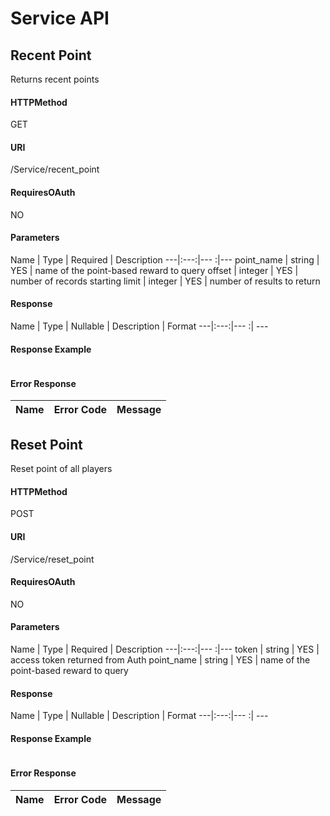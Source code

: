 # Service API
## Recent Point
Returns recent points
#### HTTPMethod
GET
#### URI
/Service/recent_point
#### RequiresOAuth
NO
#### Parameters
Name | Type | Required | Description 
 ---|:---:|--- :|---
point_name | string | YES | name of the point-based reward to query
offset | integer | YES | number of records starting
limit | integer | YES | number of results to return
#### Response
Name | Type | Nullable | Description | Format
---|:---:|--- :| ---
#### Response Example
```json 

 ```
#### Error Response
Name | Error Code | Message
---|:---: |:---
## Reset Point
Reset point of all players
#### HTTPMethod
POST
#### URI
/Service/reset_point
#### RequiresOAuth
NO
#### Parameters
Name | Type | Required | Description 
 ---|:---:|--- :|---
token | string | YES | access token returned from Auth
point_name | string | YES | name of the point-based reward to query
#### Response
Name | Type | Nullable | Description | Format
---|:---:|--- :| ---
#### Response Example
```json 

 ```
#### Error Response
Name | Error Code | Message
---|:---: |:---
